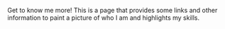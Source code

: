 Get to know me more! This  is a page that provides some links and other information to paint a picture of who I am and highlights my skills.